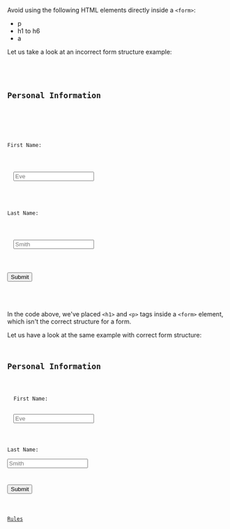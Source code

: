 Avoid using the following
HTML elements directly inside
a `<form>`:
- p
- h1 to h6
- a

Let us take a look at an
incorrect form structure example:
<codeblock language="html" type="lesson">
<code>
<form>
  <h2>Personal Information</h2>
  <br>

  <p>First Name:</p>
  <br>
  <input id="first-name" placeholder="Eve"/>
  <br>

  <p>Last Name:</p>
  <br>
  <input id="last-name" placeholder="Smith"/>
  <br>

  <button type="submit">Submit</button>
</form>
</code>
</codeblock>

In the code above, we've placed `<h1>`
and
`<p>` tags inside a `<form>` element,
which isn't the correct structure for a form.

Let us have a look at the same example
with correct form structure:
<codeblock language="html" type="lesson">
<code>
<h2>Personal Information</h2>

<form>
  <label for="first-name">First Name:</label>
  <br>
  <input id="first-name" placeholder="Eve"/>
  <br>

  <label for="last-name">Last Name:</label>
  <br>
  <input id="last-name" placeholder="Smith"/>
  <br>

  <button type="submit">Submit</button>
</form>
<a href="#">Rules</a>
</code>
</codeblock>
